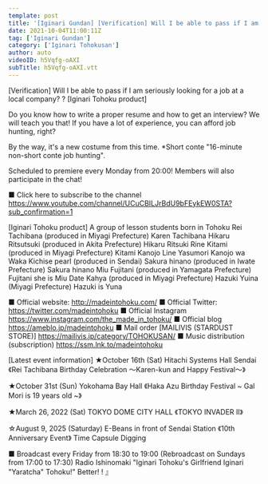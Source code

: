 ```yaml
---
template: post
title: '[Iginari Gundan] [Verification] Will I be able to pass if I am seriously looking for a job at a local company? ? [Iginari Tohoku product]'
date: 2021-10-04T11:00:11Z
tag: ['Iginari Gundan']
category: ['Iginari Tohokusan']
author: auto 
videoID: h5Vqfg-oAXI
subTitle: h5Vqfg-oAXI.vtt
---
```

[Verification] Will I be able to pass if I am seriously looking for a job at a local company? ? [Iginari Tohoku product]

Do you know how to write a proper resume and how to get an interview?
We will teach you that!
If you have a lot of experience, you can afford job hunting, right?

By the way, it's a new costume from this time.
*Short conte "16-minute non-short conte job hunting".

Scheduled to premiere every Monday from 20:00! Members will also participate in the chat!

■ Click here to subscribe to the channel
https://www.youtube.com/channel/UCuCBILJrBdU9bFEykEW0STA?sub_confirmation=1


[Iginari Tohoku product]
A group of lesson students born in Tohoku
Rei Tachibana (produced in Miyagi Prefecture) Karen Tachibana
Hikaru Ritsutsuki (produced in Akita Prefecture) Hikaru Ritsuki
Rine Kitami (produced in Miyagi Prefecture) Kitami Kanojo Line
Yasumori Kanojo wa Waka
Kichise pearl (produced in Sendai)
Sakura hinano (produced in Iwate Prefecture) Sakura hinano
Miu Fujitani (produced in Yamagata Prefecture) Fujitani she is Miu
Date Kahya (produced in Miyagi Prefecture)
Hazuki Yuina (Miyagi Prefecture) Hazuki is Yuna

■ Official website: http://madeintohoku.com/
■ Official Twitter: https://twitter.com/madeintohoku
■ Official Instagram https://www.instagram.com/the_made_in_tohoku/
■ Official blog https://ameblo.jp/madeintohoku
■ Mail order [MAILIVIS (STARDUST STORE)] https://mailivis.jp/category/TOHOKUSAN/
■ Music distribution (subscription) https://ssm.lnk.to/madeintohoku


[Latest event information]
★October 16th (Sat) Hitachi Systems Hall Sendai
《Rei Tachibana Birthday Celebration ～Karen-kun and Happy Festival～》

★October 31st (Sun) Yokohama Bay Hall
《Haka Azu Birthday Festival ~ Gal Mori is 19 years old ~》

★March 26, 2022 (Sat) TOKYO DOME CITY HALL
《TOKYO INVADER II》

☆August 9, 2025 (Saturday) E-Beans in front of Sendai Station
《10th Anniversary Event》 Time Capsule Digging

 
■ Broadcast every Friday from 18:30 to 19:00 (Rebroadcast on Sundays from 17:00 to 17:30)
Radio Ishinomaki "Iginari Tohoku's Girlfriend Iginari "Yaratcha" Tohoku!" Better! ! 』